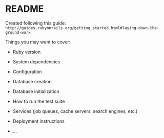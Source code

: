 # README

Created following this guide: 
`http://guides.rubyonrails.org/getting_started.html#laying-down-the-ground-work`


Things you may want to cover:

* Ruby version

* System dependencies

* Configuration

* Database creation

* Database initialization

* How to run the test suite

* Services (job queues, cache servers, search engines, etc.)

* Deployment instructions

* ...
